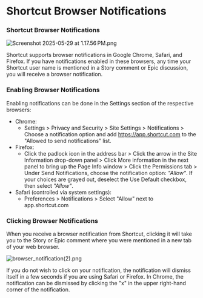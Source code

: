 # Shortcut Browser Notifications

### Shortcut Browser Notifications

![Screenshot 2025-05-29 at 1.17.56 PM.png](https://help.shortcut.com/hc/article_attachments/37956516196116)

Shortcut supports browser notifications in Google Chrome, Safari, and Firefox. If you have notifications enabled in these browsers, any time your Shortcut user name is mentioned in a Story comment or Epic discussion, you will receive a browser notification.

### Enabling Browser Notifications  <a href="#h_01jw9dwzenhc16w46hp03wmga6" id="h_01jw9dwzenhc16w46hp03wmga6"></a>

Enabling notifications can be done in the Settings section of the respective browsers:

* Chrome:
  * Settings > Privacy and Security > Site Settings > Notifications > Choose a notification option and add https://app.shortcut.com to the "Allowed to send notifications" list.
* Firefox:
  * Click the padlock icon in the address bar > Click the arrow in the Site Information drop-down panel > Click More information in the next panel to bring up the Page Info window > Click the Permissions tab > Under Send Notifications, choose the notification option: _"Allow"_. If your choices are grayed out, deselect the Use Default checkbox, then select _"Allow"_.
* Safari (controlled via system settings):
  * Preferences > Notifications > Select "Allow" next to app.shortcut.com

### Clicking Browser Notifications <a href="#h_01jw9dwzepyffw1fmk55wdvsnp" id="h_01jw9dwzepyffw1fmk55wdvsnp"></a>

When you receive a browser notification from Shortcut, clicking it will take you to the Story or Epic comment where you were mentioned in a new tab of your web browser.

![browser\_notification(2).png](https://help.shortcut.com/hc/article_attachments/37956522348052)

If you do not wish to click on your notification, the notification will dismiss itself in a few seconds if you are using Safari or Firefox. In Chrome, the notification can be dismissed by clicking the "x" in the upper right-hand corner of the notification.&#x20;
